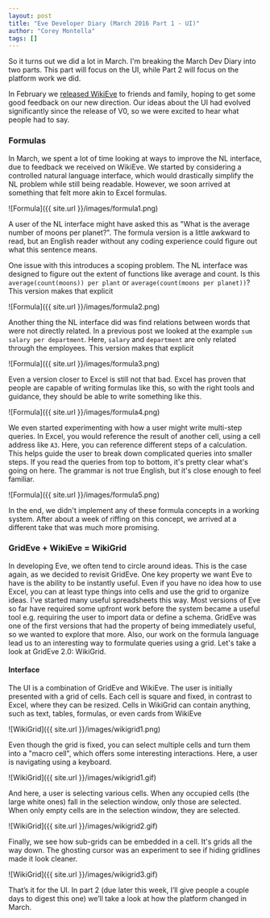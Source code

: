 ```yaml
---
layout: post
title: "Eve Developer Diary (March 2016 Part 1 - UI)"
author: "Corey Montella"
tags: []
---
```


So it turns out we did a lot in March. I'm breaking the March Dev Diary into two parts. This part will focus on the UI, while Part 2 will focus on the platform work we did.

In February we [released WikiEve](http://incidentalcomplexity.com/2016/06/10/jan-feb/) to friends and family, hoping to get some good feedback on our new direction. Our ideas about the UI had evolved significantly since the release of V0, so we were excited to hear what people had to say.

### Formulas
In March, we spent a lot of time looking at ways to improve the NL interface, due to feedback we received on WikiEve. We started by considering a controlled natural language interface, which would drastically simplify the NL problem while still being readable. However, we soon arrived at something that felt more akin to Excel formulas.

![Formula]({{ site.url }}/images/formula1.png)

A user of the NL interface might have asked this as "What is the average number of moons per planet?". The formula version is a little awkward to read, but an English reader without any coding experience could figure out what this sentence means.

One issue with this introduces a scoping problem. The NL interface was designed to figure out the extent of functions like average and count. Is this `average(count(moons)) per plant` or `average(count(moons per planet))`? This version makes that explicit

![Formula]({{ site.url }}/images/formula2.png)

Another thing the NL interface did was find relations between words that were not directly related. In a previous post we looked at the example `sum salary per department`. Here, `salary` and `department` are only related through the employees. This version makes that explicit

![Formula]({{ site.url }}/images/formula3.png)

Even a version closer to Excel is still not that bad. Excel has proven that people are capable of writing formulas like this, so with the right tools and guidance, they should be able to write something like this.

![Formula]({{ site.url }}/images/formula4.png)

We even started experimenting with how a user might write multi-step queries. In Excel, you would reference the result of another cell, using a cell address like `A3`. Here, you can reference different steps of a calculation. This helps guide the user to break down complicated queries into smaller steps. If you read the queries from top to bottom, it's pretty clear what's going on here. The grammar is not true English, but it's close enough to feel familiar.

![Formula]({{ site.url }}/images/formula5.png)

In the end, we didn't implement any of these formula concepts in a working system. After about a week of riffing on this concept, we arrived at a different take that was much more promising.

### GridEve + WikiEve = WikiGrid

In developing Eve, we often tend to circle around ideas. This is the case again, as we decided to revisit GridEve. One key property we want Eve to have is the ability to be instantly useful. Even if you have no idea how to use Excel, you can at least type things into cells and use the grid to organize ideas. I've started many useful spreadsheets this way.
 Most versions of Eve so far have required some upfront work before the system became a useful tool e.g. requiring the user to import data or define a schema.
GridEve was one of the first versions that had the property of being immediately useful, so we wanted to explore that more. Also, our work on the formula language lead us to an interesting way to formulate queries using a grid. Let's take a look at GridEve 2.0: WikiGrid.

#### Interface

The UI is a combination of GridEve and WikiEve. The user is initially presented with a grid of cells. Each cell is square and fixed, in contrast to Excel, where they can be resized. Cells in WikiGrid can contain anything, such as text, tables, formulas, or even cards from WikiEve

![WikiGrid]({{ site.url }}/images/wikigrid1.png)

Even though the grid is fixed, you can select multiple cells and turn them into a "macro cell", which offers some interesting interactions. Here, a user is navigating using a keyboard.

![WikiGrid]({{ site.url }}/images/wikigrid1.gif)

And here, a user is selecting various cells. When any occupied cells (the large white ones) fall in the selection window, only those are selected. When only empty cells are in the selection window, they are selected.

![WikiGrid]({{ site.url }}/images/wikigrid2.gif)

Finally, we see how sub-grids can be embedded in a cell. It's grids all the way down. The ghosting cursor was an experiment to see if hiding gridlines made it look cleaner.

![WikiGrid]({{ site.url }}/images/wikigrid3.gif)

That’s it for the UI. In part 2 (due later this week, I’ll give people a couple days to digest this one) we’ll take a look at how the platform changed in March.